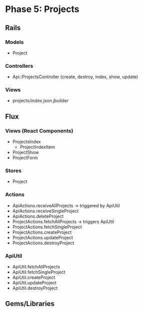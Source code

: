 # Phase 5: Projects

## Rails
### Models
* Project

### Controllers
* Api::ProjectsController (create, destroy, index, show, update)

### Views
* projects/index.json.jbuilder

## Flux
### Views (React Components)
* ProjectsIndex
  - ProjectIndexItem
* ProjectShow
* ProjectForm

### Stores
* Project

### Actions
* ApiActions.receiveAllProjects -> triggered by ApiUtil
* ApiActions.receiveSingleProject
* ApiActions.deleteProject
* ProjectActions.fetchAllProjects -> triggers ApiUtil
* ProjectActions.fetchSingleProject
* ProjectActions.createProject
* ProjectActions.updateProject
* ProjectActions.destroyProject

### ApiUtil
* ApiUtil.fetchAllProjects
* ApiUtil.fetchSingleProject
* ApiUtil.createProject
* ApiUtil.updateProject
* ApiUtil.destroyProject

## Gems/Libraries
